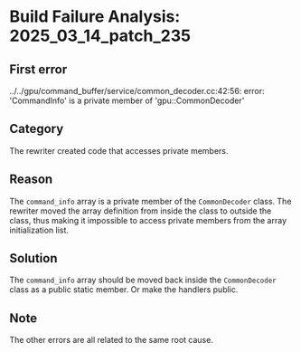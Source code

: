 # Build Failure Analysis: 2025_03_14_patch_235

## First error
../../gpu/command_buffer/service/common_decoder.cc:42:56: error: 'CommandInfo' is a private member of 'gpu::CommonDecoder'

## Category
The rewriter created code that accesses private members.

## Reason
The `command_info` array is a private member of the `CommonDecoder` class. The rewriter moved the array definition from inside the class to outside the class, thus making it impossible to access private members from the array initialization list.

## Solution
The `command_info` array should be moved back inside the `CommonDecoder` class as a public static member. Or make the handlers public.

## Note
The other errors are all related to the same root cause.